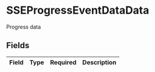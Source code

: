 # SSEProgressEventDataData

Progress data


## Fields

| Field       | Type        | Required    | Description |
| ----------- | ----------- | ----------- | ----------- |